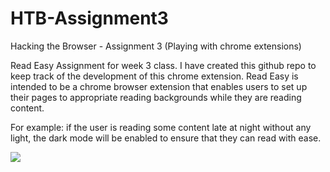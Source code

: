 # HTB-Assignment3
Hacking the Browser - Assignment 3 (Playing with chrome extensions)

Read Easy 
Assignment for week 3 class. I have created this github repo to keep track of the development of this chrome extension.
Read Easy is intended to be a chrome browser extension that enables users to set up their pages to appropriate reading backgrounds while they are reading content. 

For example: if the user is reading some content late at night without any light, the dark mode will be enabled to ensure that they can read with ease. 

[![](https://i9.ytimg.com/vi/Tt9hYIsUd2s/mq2.jpg?sqp=CIi4rvIF&rs=AOn4CLC09ry7XjwdlDr_JZCO8XcI5nF3uw)](https://youtu.be/Tt9hYIsUd2s)